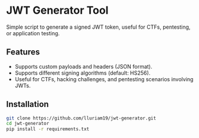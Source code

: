 # JWT Generator Tool

Simple script to generate a signed JWT token, useful for CTFs, pentesting, or application testing.

## Features
- Supports custom payloads and headers (JSON format).
- Supports different signing algorithms (default: HS256).
- Useful for CTFs, hacking challenges, and pentesting scenarios involving JWTs.

## Installation
```bash
git clone https://github.com/lluriam19/jwt-generator.git
cd jwt-generator
pip install -r requirements.txt
